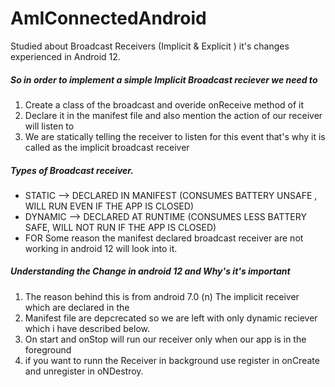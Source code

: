 # AmIConnectedAndroid
Studied about Broadcast Receivers (Implicit &amp; Explicit ) it's changes experienced in Android 12.

##### So in order to implement a simple Implicit Broadcast reciever we need to
 1. Create a class of the broadcast and overide onReceive method of it
 2. Declare it in the manifest file and also mention the action of our receiver will listen to
 3. We are statically telling the receiver to listen for this event that's why it is called as the implicit broadcast receiver

##### Types of Broadcast receiver.

- STATIC --> DECLARED IN MANIFEST (CONSUMES BATTERY UNSAFE , WILL RUN EVEN IF THE APP IS CLOSED)
- DYNAMIC --> DECLARED AT RUNTIME (CONSUMES LESS BATTERY SAFE, WILL NOT RUN IF THE APP IS CLOSED)
- FOR Some reason the manifest declared broadcast receiver are not working in android 12 will look into it.

##### Understanding the Change in android 12 and Why's it's important

1. The reason behind this is from android 7.0 (n) The implicit receiver which are declared in the
2. Manifest file are depcrecated so we are left with only dynamic reciever which i have described below.
3. On start and onStop will run our receiver only when our app is in the foreground
4. if you want to runn the Receiver in background use register in onCreate and unregister in oNDestroy.
